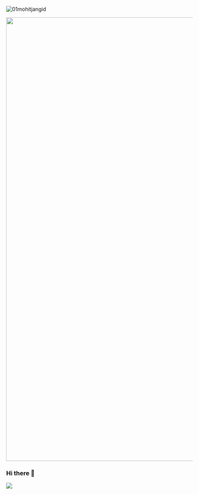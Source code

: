 
<p align="left"> <img src="https://komarev.com/ghpvc/?username=01mohitjangid&label=Profile%20views&color=0e75b6&style=flat" alt="01mohitjangid" /> </p>

<p align="center">
  <a href="https://github.com/aryanjangid/readme-typing-svg"><img width="1200" src="https://readme-typing-svg.herokuapp.com?font=Time+New+Roman&color=cyan&size=25&center=true&vCenter=true&width=600&height=100&lines=Frontend+Developer;Editor+and+Student;Good+in+DSA;Competitive+Programmer"></a>
</p>


### Hi there 👋

<!--
**01mohitjangid/01mohitjangid** is a ✨ _special_ ✨ repository because its `README.md` (this file) appears on your GitHub profile.

Here are some ideas to get you started:

- 🔭 I’m currently working on ...
- 🌱 I’m currently learning ...
- 👯 I’m looking to collaborate on ...
- 🤔 I’m looking for help with ...
- 💬 Ask me about ...
- 📫 How to reach me: ...
- 😄 Pronouns: ...
- ⚡ Fun fact: ...
-->
<img src="https://user-images.githubusercontent.com/73097560/115834477-dbab4500-a447-11eb-908a-139a6edaec5c.gif"></a>

